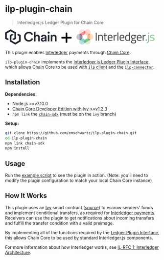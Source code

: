 # ilp-plugin-chain
> Interledger.js Ledger Plugin for Chain Core

<a href="https://chain.com"><img src="./images/chain.png" alt="Chain Core" height="50px" /></a><img height="45" hspace="5" /><img src="./images/plus.png" height="45" /><img height="45" hspace="5" /><a href="https://interledger.org"><img src="./images/interledgerjs.png" alt="Interledger.js" height="50px" /></a>


This plugin enables [Interledger](https://interledger.org) payments through [Chain Core](https://chain.com).

`ilp-plugin-chain` implements the [Interledger.js Ledger Plugin Interface](https://github.com/interledger/rfcs/blob/master/0004-ledger-plugin-interface/0004-ledger-plugin-interface.md), which allows Chain Core to be used with [`ilp` client](https://github.com/interledgerjs/ilp) and the [`ilp-connector`](https://github.com/interledgerjs/ilp-connector).

## Installation

**Dependencies:**

- Node.js >=v7.10.0
- [Chain Core Developer Edition with Ivy >=v1.2.3](https://chain.com/docs/1.2/ivy-playground/install)
- `npm link` the [`chain-sdk`](https://github.com/chain/chain/tree/ivy/sdk/node) (must be on the `ivy` branch)

**Setup:**

```sh
git clone https://github.com/emschwartz/ilp-plugin-chain.git
cd ilp-plugin-chain
npm link chain-sdk
npm install
```

## Usage

Run the [example script](./examples/pluginFunctionality.js) to see the plugin in action. (Note: you'll need to modify the plugin configuration to match your local Chain Core instance)

## How It Works

This plugin uses an [Ivy](https://chain.com/docs/1.2/ivy-playground/tutorial) smart contract ([source](./src/escrow.js#L7-L25)) to escrow senders' funds and implement conditional transfers, as required for [Interledger payments](https://github.com/interledger/rfcs/blob/master/0001-interledger-architecture/0001-interledger-architecture.md). Receivers can use the plugin to get notifications about incoming transfers and fulfill the transfer condition with a valid preimage.

By implementing all of the functions required by the [Ledger Plugin Interface](https://github.com/interledger/rfcs/blob/master/0004-ledger-plugin-interface/0004-ledger-plugin-interface.md), this allows Chain Core to be used by standard Interledger.js components.

For more information about how Interledger works, see [IL-RFC 1: Interledger Architecture](https://github.com/interledger/rfcs/blob/master/0001-interledger-architecture/0001-interledger-architecture.md).

